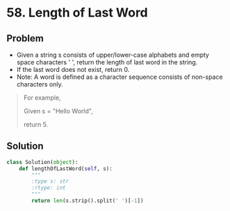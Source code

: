 # 58. Length of Last Word

## Problem
- Given a string s consists of upper/lower-case alphabets and empty space characters ' ', return the length of last word in the string.
- If the last word does not exist, return 0.
- Note: A word is defined as a character sequence consists of non-space characters only.

> For example, 
> 
> Given s = "Hello World",
> 
> return 5.

## Solution
```python
class Solution(object):
    def lengthOfLastWord(self, s):
        """
        :type s: str
        :rtype: int
        """
        return len(s.strip().split(' ')[-1])
```

